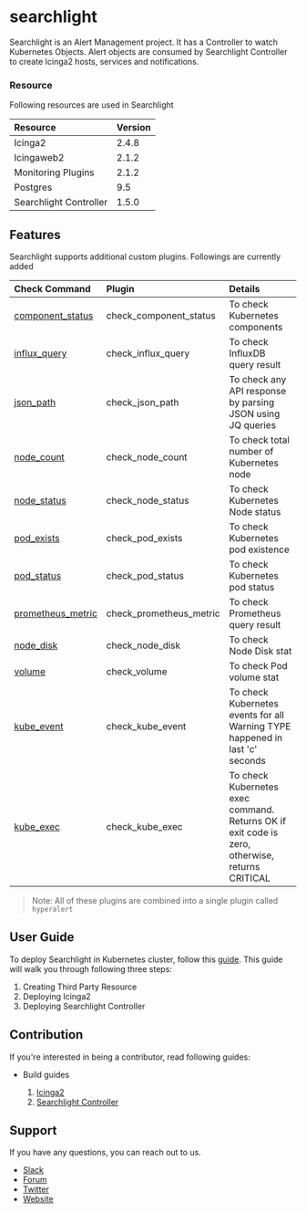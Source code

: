 # searchlight
Searchlight is an Alert Management project.
It has a Controller to watch Kubernetes Objects. Alert objects are consumed by Searchlight Controller to create Icinga2 hosts, services and notifications.

### Resource

Following resources are used in Searchlight

| Resource               | Version   |
| :---                   | :---      |
| Icinga2                | 2.4.8     |
| Icingaweb2             | 2.1.2     |
| Monitoring Plugins     | 2.1.2     |
| Postgres               | 9.5       |
| Searchlight Controller | 1.5.0     |

## Features

Searchlight supports additional custom plugins. Followings are currently added

| Check Command                                                              | Plugin                  | Details                                                                                       |
| :---                                                                       | :---                    | :---                                                                                          |
| [component_status](docs/user-guide/check-command/component_status.md)   | check_component_status  | To check Kubernetes components                                                                |
| [influx_query](docs/user-guide/check-command/influx_query.md)           | check_influx_query      | To check InfluxDB query result                                                                |
| [json_path](docs/user-guide/check-command/json_path.md)                 | check_json_path         | To check any API response by parsing JSON using JQ queries                                    |
| [node_count](docs/user-guide/check-command/node_count.md)               | check_node_count        | To check total number of Kubernetes node                                                      |
| [node_status](docs/user-guide/check-command/node_status.md)             | check_node_status       | To check Kubernetes Node status                                                               |
| [pod_exists](docs/user-guide/check-command/pod_exists.md)               | check_pod_exists        | To check Kubernetes pod existence                                                             |
| [pod_status](docs/user-guide/check-command/pod_status.md)               | check_pod_status        | To check Kubernetes pod status                                                                |
| [prometheus_metric](docs/user-guide/check-command/prometheus_metric.md) | check_prometheus_metric | To check Prometheus query result                                                              |
| [node_disk](docs/user-guide/check-command/node_disk.md)                 | check_node_disk         | To check Node Disk stat                                                                       |
| [volume](docs/user-guide/check-command/volume.md)                       | check_volume            | To check Pod volume stat                                                                      |
| [kube_event](docs/user-guide/check-command/kube_event.md)               | check_kube_event        | To check Kubernetes events for all Warning TYPE happened in last 'c' seconds                  |
| [kube_exec](docs/user-guide/check-command/kube_exec.md)                 | check_kube_exec         | To check Kubernetes exec command. Returns OK if exit code is zero, otherwise, returns CRITICAL|

> Note: All of these plugins are combined into a single plugin called `hyperalert`

## User Guide

To deploy Searchlight in Kubernetes cluster, follow this [guide](docs/user-guide/deployment-guide.md).
This guide will walk you through following three steps:

1. Creating Third Party Resource
2. Deploying Icinga2
3. Deploying Searchlight Controller

## Contribution

If you're interested in being a contributor, read following guides:

* Build guides
    
    1. [Icinga2](docs/contribution-guide/icinga2/build.md)
    2. [Searchlight Controller](docs/contribution-guide/controller/build.md)
    

## Support

If you have any questions, you can reach out to us.

* [Slack](https://slack.appscode.com)
* [Forum](https://discuss.appscode.com)
* [Twitter](https://twitter.com/AppsCodeHQ)
* [Website](https://appscode.com)
